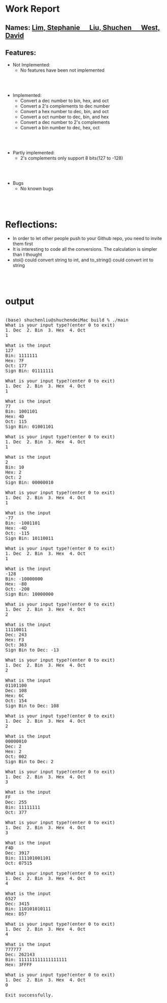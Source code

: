 # Work Report

## Names: <ins>Lim, Stephanie&nbsp;&nbsp;&nbsp;&nbsp;&nbsp;&nbsp;Liu, Shuchen&nbsp;&nbsp;&nbsp;&nbsp;&nbsp;&nbsp;West, David</ins>

## Features:

- Not Implemented:
  - No features have been not implemented

<br><br>

- Implemented:
  - Convert a dec number to bin, hex, and oct
  - Convert a 2's complements to dec number
  - Convert a hex number to dec, bin, and oct
  - Convert a oct number to dec, bin, and hex
  - Convert a dec number to 2's complements
  - Convert a bin number to dec, hex, oct

<br><br>

- Partly implemented:
  - 2's complements only support 8 bits(127 to -128)

<br><br>

- Bugs
  - No known bugs

<br><br>

# Reflections:

- In order to let other people push to your Github repo, you need to invite them 
  first
- It is interesting to code all the conversions. The calculation is simpler than 
  I thought 
- stoi() could convert string to int, and to_string() could convert int to 
  string

<br><br>

# **output**

<pre>

(base) shuchenliu@shuchendeiMac build % ./main
What is your input type?(enter 0 to exit)
1. Dec  2. Bin  3. Hex  4. Oct
1

What is the input
127
Bin: 1111111
Hex: 7F
Oct: 177
Sign Bin: 01111111

What is your input type?(enter 0 to exit)
1. Dec  2. Bin  3. Hex  4. Oct
1

What is the input
77
Bin: 1001101
Hex: 4D
Oct: 115
Sign Bin: 01001101

What is your input type?(enter 0 to exit)
1. Dec  2. Bin  3. Hex  4. Oct
1

What is the input
2
Bin: 10
Hex: 2
Oct: 2
Sign Bin: 00000010

What is your input type?(enter 0 to exit)
1. Dec  2. Bin  3. Hex  4. Oct
1

What is the input
-77
Bin: -1001101
Hex: -4D
Oct: -115
Sign Bin: 10110011

What is your input type?(enter 0 to exit)
1. Dec  2. Bin  3. Hex  4. Oct
1

What is the input
-128
Bin: -10000000
Hex: -80
Oct: -200
Sign Bin: 10000000

What is your input type?(enter 0 to exit)
1. Dec  2. Bin  3. Hex  4. Oct
2

What is the input
11110011
Dec: 243
Hex: F3
Oct: 363
Sign Bin to Dec: -13

What is your input type?(enter 0 to exit)
1. Dec  2. Bin  3. Hex  4. Oct
2

What is the input
01101100
Dec: 108
Hex: 6C
Oct: 154
Sign Bin to Dec: 108

What is your input type?(enter 0 to exit)
1. Dec  2. Bin  3. Hex  4. Oct
2   

What is the input
00000010
Dec: 2
Hex: 2
Oct: 002
Sign Bin to Dec: 2

What is your input type?(enter 0 to exit)
1. Dec  2. Bin  3. Hex  4. Oct
3

What is the input
FF
Dec: 255
Bin: 11111111
Oct: 377

What is your input type?(enter 0 to exit)
1. Dec  2. Bin  3. Hex  4. Oct
3

What is the input
F4D
Dec: 3917
Bin: 111101001101
Oct: 07515

What is your input type?(enter 0 to exit)
1. Dec  2. Bin  3. Hex  4. Oct
4

What is the input
6527
Dec: 3415
Bin: 110101010111
Hex: D57

What is your input type?(enter 0 to exit)
1. Dec  2. Bin  3. Hex  4. Oct
4

What is the input
777777
Dec: 262143
Bin: 111111111111111111
Hex: 3FFFF

What is your input type?(enter 0 to exit)
1. Dec  2. Bin  3. Hex  4. Oct
0

Exit successfully.